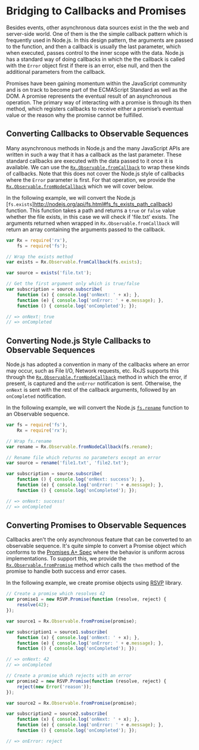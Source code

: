 # Bridging to Callbacks and Promises #

Besides events, other asynchronous data sources exist in the the web and server-side world. One of them is the the simple callback pattern which is frequently used in Node.js. In this design pattern, the arguments are passed to the function, and then a callback is usually the last parameter, which when executed, passes control to the inner scope with the data.  Node.js has a standard way of doing callbacks in which the the callback is called with the `Error` object first if there is an error, else null, and then the additional parameters from the callback.

Promises have been gaining momentum within the JavaScript community and is on track to become part of the ECMAScript Standard as well as the DOM.  A promise represents the eventual result of an asynchronous operation. The primary way of interacting with a promise is through its then method, which registers callbacks to receive either a promise’s eventual value or the reason why the promise cannot be fulfilled.

## Converting Callbacks to Observable Sequences ##

Many asynchronous methods in Node.js and the many JavaScript APIs are written in such a way that it has a callback as the last parameter. These standard callbacks are executed with the data passed to it once it is available.  We can use the [`Rx.Observable.fromCallback`](https://github.com/Reactive-Extensions/RxJS/blob/master/doc/api/core/observable.md#rxobservablefromcallbackfunc-scheduler-context) to wrap these kinds of callbacks.  Note that this does not cover the Node.js style of callbacks where the `Error` parameter is first.  For that operation, we provide the [`Rx.Observable.fromNodeCallback`](https://github.com/Reactive-Extensions/RxJS/blob/master/doc/api/core/observable.md#rxobservablefromnodecallbackfunc-scheduler-context) which we will cover below.

In the following example, we will convert the Node.js [`fs.exists`]http://nodejs.org/api/fs.html#fs_fs_exists_path_callback) function.  This function takes a path and returns a `true` or `false` value whether the file exists, in this case we will check if 'file.txt' exists.  The arguments returned when wrapped in `Rx.Observable.fromCallback` will return an array containing the arguments passed to the callback.

```js
var Rx = require('rx'),
	fs = require('fs');

// Wrap the exists method
var exists = Rx.Observable.fromCallback(fs.exists);

var source = exists('file.txt');

// Get the first argument only which is true/false
var subscription = source.subscribe(
	function (x) { console.log('onNext: ' + x); },
	function (e) { console.log('onError: ' + e.message); },
	function () { console.log('onCompleted'); });

// => onNext: true
// => onCompleted
```

## Converting Node.js Style Callbacks to Observable Sequences ##

Node.js has adopted a convention in many of the callbacks where an error may occur, such as File I/O, Network requests, etc.  RxJS supports this through the [`Rx.Observable.fromNodeCallback`](https://github.com/Reactive-Extensions/RxJS/blob/master/doc/api/core/observable.md#rxobservablefromnodecallbackfunc-scheduler-context) method in which the error, if present, is captured and the `onError` notification is sent.  Otherwise, the `onNext` is sent with the rest of the callback arguments, followed by an `onCompleted` notification.

In the following example, we will convert the Node.js [`fs.rename`](http://nodejs.org/api/fs.html#fs_fs_rename_oldpath_newpath_callback) function to an Observable sequence.

```js
var fs = require('fs'),
    Rx = require('rx');

// Wrap fs.rename
var rename = Rx.Observable.fromNodeCallback(fs.rename);

// Rename file which returns no parameters except an error
var source = rename('file1.txt', 'file2.txt');

var subscription = source.subscribe(
	function () { console.log('onNext: success'); },
	function (e) { console.log('onError: ' + e.message); },
	function () { console.log('onCompleted'); });

// => onNext: success!
// => onCompleted
```

## Converting Promises to Observable Sequences ##

Callbacks aren't the only asynchronous feature that can be converted to an observable sequence.  It's quite simple to convert a Promise object which conforms to the [Promises A+ Spec](http://promises-aplus.github.io/promises-spec/) where the behavior is uniform across implementations.  To support this, we provide the [`Rx.Observable.fromPromise`](https://github.com/Reactive-Extensions/RxJS/blob/master/doc/api/core/observable.md#rxobservablefrompromisepromise) method which calls the `then` method of the promise to handle both success and error cases.

In the following example, we create promise objects using [RSVP](https://github.com/tildeio/rsvp.js) library.

```js
// Create a promise which resolves 42
var promise1 = new RSVP.Promise(function (resolve, reject) {
    resolve(42);
});

var source1 = Rx.Observable.fromPromise(promise);

var subscription1 = source1.subscribe(
	function (x) { console.log('onNext: ' + x); },
	function (e) { console.log('onError: ' + e.message); },
	function () { console.log('onCompleted'); });

// => onNext: 42
// => onCompleted

// Create a promise which rejects with an error
var promise2 = new RSVP.Promise(function (resolve, reject) {
    reject(new Error('reason'));
});

var source2 = Rx.Observable.fromPromise(promise);

var subscription2 = source2.subscribe(
	function (x) { console.log('onNext: ' + x); },
	function (e) { console.log('onError: ' + e.message); },
	function () { console.log('onCompleted'); });

// => onError: reject
```
